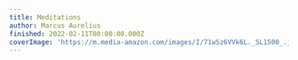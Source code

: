 ```yaml
---
title: Meditations
author: Marcus Aurelius
finished: 2022-02-11T00:00:00.000Z
coverImage: 'https://m.media-amazon.com/images/I/71wSz6VVk6L._SL1500_.jpg'
---
```

